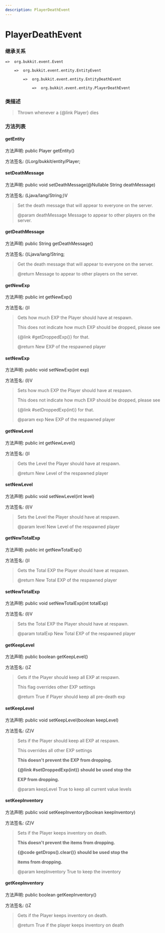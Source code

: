```yaml
---
description: PlayerDeathEvent
---
```


# PlayerDeathEvent

### 继承关系

    =>  org.bukkit.event.Event

        =>  org.bukkit.event.entity.EntityEvent

            =>  org.bukkit.event.entity.EntityDeathEvent

                =>  org.bukkit.event.entity.PlayerDeathEvent

### 类描述

> Thrown whenever a {@link Player} dies

### 方法列表

#### getEntity

方法声明: public Player getEntity()

方法签名: ()Lorg/bukkit/entity/Player;

#### setDeathMessage

方法声明: public void setDeathMessage(@Nullable String deathMessage)

方法签名: (Ljava/lang/String;)V

> Set the death message that will appear to everyone on the server.
>
> @param deathMessage Message to appear to other players on the server.

#### getDeathMessage

方法声明: public String getDeathMessage()

方法签名: ()Ljava/lang/String;

> Get the death message that will appear to everyone on the server.
>
> @return Message to appear to other players on the server.

#### getNewExp

方法声明: public int getNewExp()

方法签名: ()I

> Gets how much EXP the Player should have at respawn.
>
> <p>
>
> This does not indicate how much EXP should be dropped, please see
>
> {@link #getDroppedExp()} for that.
>
> @return New EXP of the respawned player

#### setNewExp

方法声明: public void setNewExp(int exp)

方法签名: (I)V

> Sets how much EXP the Player should have at respawn.
>
> <p>
>
> This does not indicate how much EXP should be dropped, please see
>
> {@link #setDroppedExp(int)} for that.
>
> @param exp New EXP of the respawned player

#### getNewLevel

方法声明: public int getNewLevel()

方法签名: ()I

> Gets the Level the Player should have at respawn.
>
> @return New Level of the respawned player

#### setNewLevel

方法声明: public void setNewLevel(int level)

方法签名: (I)V

> Sets the Level the Player should have at respawn.
>
> @param level New Level of the respawned player

#### getNewTotalExp

方法声明: public int getNewTotalExp()

方法签名: ()I

> Gets the Total EXP the Player should have at respawn.
>
> @return New Total EXP of the respawned player

#### setNewTotalExp

方法声明: public void setNewTotalExp(int totalExp)

方法签名: (I)V

> Sets the Total EXP the Player should have at respawn.
>
> @param totalExp New Total EXP of the respawned player

#### getKeepLevel

方法声明: public boolean getKeepLevel()

方法签名: ()Z

> Gets if the Player should keep all EXP at respawn.
>
> <p>
>
> This flag overrides other EXP settings
>
> @return True if Player should keep all pre-death exp

#### setKeepLevel

方法声明: public void setKeepLevel(boolean keepLevel)

方法签名: (Z)V

> Sets if the Player should keep all EXP at respawn.
>
> <p>
>
> This overrides all other EXP settings
>
> <p>
>
> <b>This doesn't prevent the EXP from dropping.
>
> {@link #setDroppedExp(int)} should be used stop the
>
> EXP from dropping.</b>
>
> @param keepLevel True to keep all current value levels

#### setKeepInventory

方法声明: public void setKeepInventory(boolean keepInventory)

方法签名: (Z)V

> Sets if the Player keeps inventory on death.
>
> <p>
>
> <b>This doesn't prevent the items from dropping.
>
> {@code getDrops().clear()} should be used stop the
>
> items from dropping.</b>
>
> @param keepInventory True to keep the inventory

#### getKeepInventory

方法声明: public boolean getKeepInventory()

方法签名: ()Z

> Gets if the Player keeps inventory on death.
>
> @return True if the player keeps inventory on death